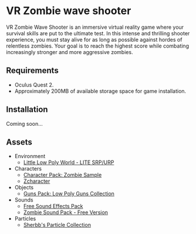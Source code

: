 # VR Zombie wave shooter

VR Zombie Wave Shooter is an immersive virtual reality game where your survival skills are put to the ultimate test. In this intense and thrilling shooter experience, you must stay alive for as long as possible against hordes of relentless zombies. Your goal is to reach the highest score while combating increasingly stronger and more aggressive zombies.

## Requirements

- Oculus Quest 2.
- Approximately 200MB of available storage space for game installation.

## Installation

Coming soon...

## Assets

- Environment
  - [Little Low Poly World - LITE SRP/URP](https://assetstore.unity.com/packages/3d/environments/little-low-poly-world-lite-srp-urp-119111)
- Characters
  - [Character Pack: Zombie Sample](https://assetstore.unity.com/packages/3d/characters/humanoids/fantasy/character-pack-zombie-sample-131604)
  - [Zcharacter](https://assetstore.unity.com/packages/3d/characters/zcharacter-157331)
- Objects
  - [Guns Pack: Low Poly Guns Collection](https://assetstore.unity.com/packages/3d/props/guns/guns-pack-low-poly-guns-collection-192553)
- Sounds
  - [Free Sound Effects Pack](https://assetstore.unity.com/packages/audio/sound-fx/free-sound-effects-pack-155776)
  - [Zombie Sound Pack - Free Version](https://assetstore.unity.com/packages/audio/sound-fx/zombie-sound-pack-free-version-124430)
- Particles
  - [Sherbb's Particle Collection](https://assetstore.unity.com/packages/vfx/particles/sherbb-s-particle-collection-170798)
